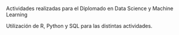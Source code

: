 Actividades realizadas para el Diplomado en Data Science y Machine Learning

Utilización de R, Python y SQL para las distintas actividades. 
